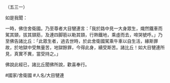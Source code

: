 （五三一）

如是我聞：

一時，佛住舍衛國。乃至尊者大目犍連言：「我於路中見一大身眾生，熾然鐵車而駕其頸，拔其頸筋，及連四脚筋以勒其頸，行熱鐵地，乘虛而去，啼哭號呼。」乃至佛告諸比丘：「此眾生者，過去世時，於此舍衛國駕乘牛車以自生活，緣斯罪故，於地獄中受無量苦，地獄餘罪，今得此身，續受斯苦。諸比丘！如大目犍連所見，真實不異，當受持之。」

佛說此經已，諸比丘聞佛所說，歡喜奉行。

#國家/舍衛國
#人名/大目犍連
